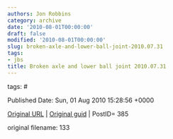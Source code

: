 ```yaml
---
authors: Jon Robbins
category: archive
date: '2010-08-01T00:00:00'
draft: false
modified: '2010-08-01T00:00:00'
slug: broken-axle-and-lower-ball-joint-2010.07.31
tags:
- jbs
title: Broken axle and lower ball joint 2010.07.31
---
```




 



tags: # 


Published Date: Sun, 01 Aug 2010 15:28:56 +0000 

[Original URL](http://factorq.net/2010/08/01/jeep-escapades-and-damages/dsc09217_1/) | [Original guid](http://factorq.files.wordpress.com/2010/08/dsc09217_1.jpg) | PostID= 385

 original filename: 133